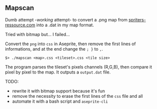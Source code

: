 ## Mapscan
Dumb attempt -*working* attempt- to convert a .png map from  [spriters-ressource.com](https://www.spriters-resource.com/game_boy_gbc/pokemoncrystal/) into a .dat in my map format.

Tried with bitmap but... I failed...

Convert the `png` into `css` in Aseprite, then remove the first lines of informations, and at the end change the `; }` to `,`.

```
$> ./mapscan <map>.css <tileset>.css <tile size>
```

The program parses the tileset's pixels channels (R,G,B), then compare it pixel by pixel to the map.
It outputs a `output.dat` file.

TODO:
- rewrite it with bitmap support because it's fun
- remove the necessity to erase the first lines of the `css` file and all
- automate it with a bash script and `aseprite-cli`
